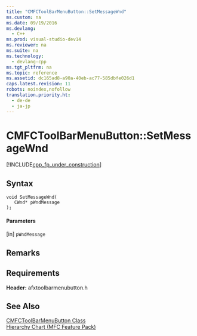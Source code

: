 ```yaml
---
title: "CMFCToolBarMenuButton::SetMessageWnd"
ms.custom: na
ms.date: 09/19/2016
ms.devlang: 
  - C++
ms.prod: visual-studio-dev14
ms.reviewer: na
ms.suite: na
ms.technology: 
  - devlang-cpp
ms.tgt_pltfrm: na
ms.topic: reference
ms.assetid: dc165ad8-a90a-40eb-ac77-585dbfe026d1
caps.latest.revision: 11
robots: noindex,nofollow
translation.priority.ht: 
  - de-de
  - ja-jp
---
```

# CMFCToolBarMenuButton::SetMessageWnd
[!INCLUDE[cpp_fp_under_construction](../vs140/includes/cpp_fp_under_construction_md.md)]  
  
## Syntax  
  
```  
void SetMessageWnd(  
   CWnd* pWndMessage  
);  
```  
  
#### Parameters  
 [in] `pWndMessage`  
  
## Remarks  
  
## Requirements  
 **Header:** afxtoolbarmenubutton.h  
  
## See Also  
 [CMFCToolBarMenuButton Class](../vs140/CMFCToolBarMenuButton-Class.md)   
 [Hierarchy Chart (MFC Feature Pack)](../vs140/Hierarchy-Chart.md)